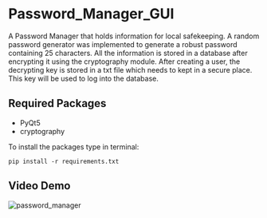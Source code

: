 # Password_Manager_GUI
A Password Manager that holds information for local safekeeping. A random password generator was implemented to generate a robust password containing 25 characters. 
All the information is stored in a database after encrypting it using the cryptography module. After creating a user, the decrypting key is stored in a txt file which
needs to kept in a secure place. This key will be used to log into the database.

## Required Packages
- PyQt5
- cryptography

To install the packages type in terminal:
```{r, engine='bash', count_lines}
pip install -r requirements.txt
```
## Video Demo
![password_manager](https://media.giphy.com/media/ResmQtKfEy0WUqbZyI/giphy.gif)
